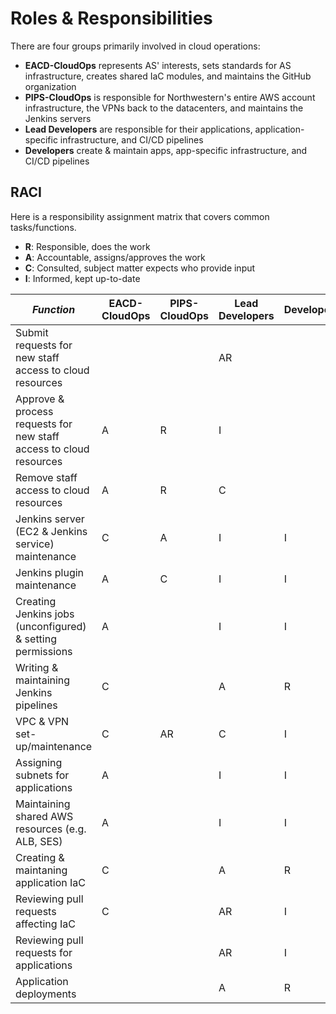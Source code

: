 # Roles & Responsibilities
There are four groups primarily involved in cloud operations:

- **EACD-CloudOps** represents AS' interests, sets standards for AS infrastructure, creates shared IaC modules, and maintains the GitHub organization
- **PIPS-CloudOps** is responsible for Northwestern's entire AWS account infrastructure, the VPNs back to the datacenters, and maintains the Jenkins servers
- **Lead Developers** are responsible for their applications, application-specific infrastructure, and CI/CD pipelines
- **Developers** create & maintain apps, app-specific infrastructure, and CI/CD pipelines

## RACI
Here is a responsibility assignment matrix that covers common tasks/functions.

- **R**: Responsible, does the work
- **A**: Accountable, assigns/approves the work
- **C**: Consulted, subject matter expects who provide input
- **I**: Informed, kept up-to-date

| *Function*                                                         | EACD-CloudOps | PIPS-CloudOps | Lead Developers | Developers | 
|--------------------------------------------------------------------|---------------|---------------|-----------------|------------| 
| Submit requests for new staff access to cloud resources            |               |               | AR              |            | 
| Approve & process requests for new staff access to cloud resources | A             | R             | I               |            | 
| Remove staff access to cloud resources                             | A             | R             | C               |            | 
| Jenkins server (EC2 & Jenkins service) maintenance                 | C             | A             | I               | I          | 
| Jenkins plugin maintenance                                         | A             | C             | I               | I          | 
| Creating Jenkins jobs (unconfigured) & setting permissions         | A             |               | I               | I          | 
| Writing & maintaining Jenkins pipelines                            | C             |               | A               | R          | 
| VPC & VPN set-up/maintenance                                       | C             | AR            | C               | I          | 
| Assigning subnets for applications                                 | A             |               | I               | I          | 
| Maintaining shared AWS resources (e.g. ALB, SES)                   | A             |               | I               | I          | 
| Creating & maintaning application IaC                              | C             |               | A               | R          | 
| Reviewing pull requests affecting IaC                              | C             |               | AR              | I          | 
| Reviewing pull requests for applications                           |               |               | AR              | I          | 
| Application deployments                                            |               |               | A               | R          | 
